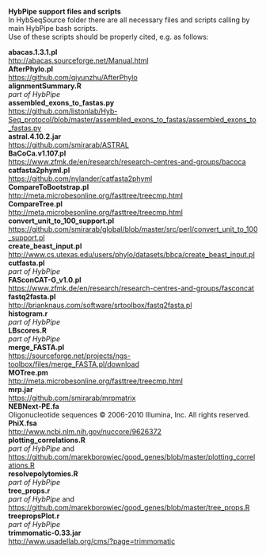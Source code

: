 **HybPipe support files and scripts**  
In HybSeqSource folder there are all necessary files and scripts calling by main HybPipe bash scripts.  
Use of these scripts should be properly cited, e.g. as follows:  
  
**abacas.1.3.1.pl**  
http://abacas.sourceforge.net/Manual.html  
**AfterPhylo.pl**  
https://github.com/qiyunzhu/AfterPhylo  
**alignmentSummary.R**  
_part of HybPipe_  
**assembled_exons_to_fastas.py**  
https://github.com/listonlab/Hyb-Seq_protocol/blob/master/assembled_exons_to_fastas/assembled_exons_to_fastas.py  
**astral.4.10.2.jar**  
https://github.com/smirarab/ASTRAL  
**BaCoCa.v1.107.pl**  
https://www.zfmk.de/en/research/research-centres-and-groups/bacoca  
**catfasta2phyml.pl**  
https://github.com/nylander/catfasta2phyml  
**CompareToBootstrap.pl**  
http://meta.microbesonline.org/fasttree/treecmp.html  
**CompareTree.pl**  
http://meta.microbesonline.org/fasttree/treecmp.html  
**convert_unit_to_100_support.pl**  
https://github.com/smirarab/global/blob/master/src/perl/convert_unit_to_100_support.pl  
**create_beast_input.pl**  
http://www.cs.utexas.edu/users/phylo/datasets/bbca/create_beast_input.pl  
**cutfasta.pl**  
_part of HybPipe_  
**FASconCAT-G_v1.0.pl**  
https://www.zfmk.de/en/research/research-centres-and-groups/fasconcat  
**fastq2fasta.pl**  
http://brianknaus.com/software/srtoolbox/fastq2fasta.pl  
**histogram.r**  
_part of HybPipe_  
**LBscores.R**  
_part of HybPipe_  
**merge_FASTA.pl**  
https://sourceforge.net/projects/ngs-toolbox/files/merge_FASTA.pl/download  
**MOTree.pm**  
http://meta.microbesonline.org/fasttree/treecmp.html  
**mrp.jar**  
https://github.com/smirarab/mrpmatrix  
**NEBNext-PE.fa**  
Oligonucleotide sequences © 2006-2010 Illumina, Inc. All rights reserved.  
**PhiX.fsa**  
http://www.ncbi.nlm.nih.gov/nuccore/9626372  
**plotting_correlations.R**  
_part of HybPipe_ and https://github.com/marekborowiec/good_genes/blob/master/plotting_correlations.R  
**resolvepolytomies.R**  
_part of HybPipe_  
**tree_props.r**  
_part of HybPipe_ and https://github.com/marekborowiec/good_genes/blob/master/tree_props.R  
**treepropsPlot.r**  
_part of HybPipe_  
**trimmomatic-0.33.jar**  
http://www.usadellab.org/cms/?page=trimmomatic  
